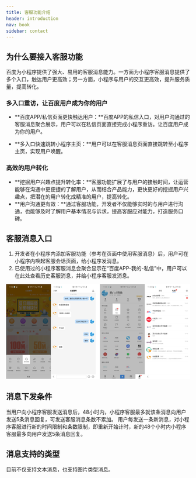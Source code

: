 ```yaml
---
title: 客服功能介绍
header: introduction
nav: book
sidebar: contact
---
```


## 为什么要接入客服功能

百度为小程序提供了强大、易用的客服消息能力。一方面为小程序客服消息提供了多个入口，触达用户更高效；另一方面，小程序与用户的交互更高效，提升服务质量，提高转化。

### 多入口重访，让百度用户成为你的用户 

 - **百度APP/私信页面更快触达用户：**百度APP的私信入口，对用户沟通过的客服消息聚合展示，用户可以在私信页面直接完成小程序重访。让百度用户成为你的用户。
  
 - **多入口快速跳转小程序主页：**用户可以在客服消息页面直接跳转至小程序主页，实现用户唤醒。

### 高效的用户转化

 - **挖掘用户兴趣点提升转化率：**客服功能扩展了与用户的接触时间，让运营能够在沟通中更便捷的了解用户，从而结合产品能力，更快更好的挖掘用户兴趣点，把潜在的用户转化成精准的用户，提高转化。
 - **用户沟通更有效：**通过客服功能，开发者不仅能够实时的与用户进行沟通，也能够及时了解用户基本情况与诉求，提高客服应对能力，打造服务口碑。
 
## 客服消息入口
 1.	开发者在小程序内添加客服功能（参考在页面中使用客服消息）后，用户可在小程序内唤起客服会话页面，给小程序发消息。
 2.	已使用过的小程序客服消息会聚合显示在“百度APP-我的-私信”中，用户可以在此处查看历史客服消息，并给小程序客服发消息。

![图片](../../img/introduction/contact/1.png)

## 消息下发条件
当用户向小程序客服发送消息后，48小时内，小程序客服最多就该条消息向用户发送5条消息回复，可发送客服消息条数不累加。
用户每发送一条新消息，对小程序客服进行新的时间限制和条数限制，即重新开始计时，新的48个小时内小程序客服最多向用户发送5条消息回复。

## 消息支持的类型
目前不仅支持文本消息，也支持图片类型消息。

